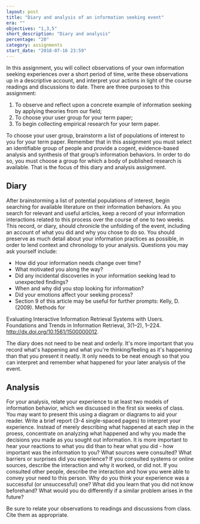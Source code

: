 ```yaml
---
layout: post
title: "Diary and analysis of an information seeking event"
era: ""
objectives: "1,3,5"
short_description: "Diary and analysis"
percentage: "20"
category: assignments
start_date: "2018-07-16 23:59"
---
```


In this assignment, you will collect observations of your own information seeking experiences over a short period of time, write these observations up in a descriptive account, and interpret your actions in light of the course readings and discussions to date. There are three purposes to this assignment:

1. To observe and reflect upon a concrete example of information seeking by applying theories from our field;
2. To choose your user group for your term paper;
3. To begin collecting empirical research for your term paper. 

To choose your user group, brainstorm a list of populations of interest to you for your term paper. Remember that in this assignment you must select an identifiable group of people and provide a cogent, evidence-based analysis and synthesis of that group’s information behaviors. In order to do so, you must choose a group for which a body of published research is available. That is the focus of this diary and analysis assignment.

## Diary

After brainstorming a list of potential populations of interest, begin searching for available literature on their information behaviors. As you search for relevant and useful articles, keep a record of your information interactions related to this process over the course of one to two weeks. This record, or diary, should chronicle the unfolding of the event, including an account of what you did and why you chose to do so. You should preserve as much detail about your information practices as possible, in order to lend context and chronology to your analysis. Questions you may ask yourself include:

- How did your information needs change over time?
- What motivated you along the way?
- Did any incidental discoveries in your information seeking lead to unexpected findings?
- When and why did you stop looking for information?
- Did your emotions affect your seeking process?
- Section 9 of this article may be useful for further prompts: Kelly, D. (2009). Methods for 

Evaluating Interactive Information Retrieval Systems with Users. Foundations and Trends in Information Retrieval, 3(1–2), 1–224. http://dx.doi.org/10.1561/1500000012.

The diary does not need to be neat and orderly. It's more important that you record what's happening and what you're thinking/feeling as it's happening than that you present it neatly. It only needs to be neat enough so that you can interpret and remember what happened for your later analysis of the event.

## Analysis

For your analysis, relate your experience to at least two models of information behavior, which we discussed in the first six weeks of class. You may want to present this using a diagram or diagrams to aid your reader. Write a brief report (3-4 single-spaced pages) to interpret your experience. Instead of merely describing what happened at each step in the proess, concentrate on analyzing what happened and why you made the decisions you made as you sought out information. It is more important to hear your reactions to what you did than to hear what you did - how important was the information to you? What sources were consulted? What barriers or surprises did you experience? If you consulted systems or online sources, describe the interaction and why it worked, or did not. If you consulted other people, describe the interaction and how you were able to convey your need to this person. Why do you think your experience was a successful (or unsuccessful) one? What did you learn that you did not know beforehand? What would you do differently if a similar problem arises in the future?

Be sure to relate your observations to readings and discussions from class. Cite them as appropriate. 